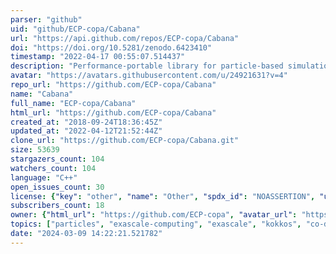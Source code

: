 ```yaml
---
parser: "github"
uid: "github/ECP-copa/Cabana"
url: "https://api.github.com/repos/ECP-copa/Cabana"
doi: "https://doi.org/10.5281/zenodo.6423410"
timestamp: "2022-04-17 00:55:07.514437"
description: "Performance-portable library for particle-based simulations"
avatar: "https://avatars.githubusercontent.com/u/24921631?v=4"
repo_url: "https://github.com/ECP-copa/Cabana"
name: "Cabana"
full_name: "ECP-copa/Cabana"
html_url: "https://github.com/ECP-copa/Cabana"
created_at: "2018-09-24T18:36:45Z"
updated_at: "2022-04-12T21:52:44Z"
clone_url: "https://github.com/ECP-copa/Cabana.git"
size: 53639
stargazers_count: 104
watchers_count: 104
language: "C++"
open_issues_count: 30
license: {"key": "other", "name": "Other", "spdx_id": "NOASSERTION", "url": null, "node_id": "MDc6TGljZW5zZTA="}
subscribers_count: 18
owner: {"html_url": "https://github.com/ECP-copa", "avatar_url": "https://avatars.githubusercontent.com/u/24921631?v=4", "login": "ECP-copa", "type": "Organization"}
topics: ["particles", "exascale-computing", "exascale", "kokkos", "co-design"]
date: "2024-03-09 14:22:21.521782"
---
```

